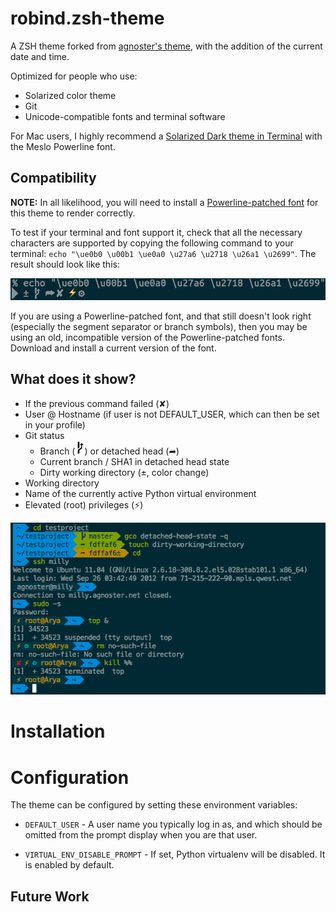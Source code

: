 # robind.zsh-theme

A ZSH theme forked from [agnoster's theme](https://github.com/agnoster/agnoster-zsh-theme),
with the addition of the current date and time.

Optimized for people who use:

- Solarized color theme
- Git
- Unicode-compatible fonts and terminal software

For Mac users, I highly recommend a [Solarized Dark theme in Terminal](https://github.com/tomislav/osx-terminal.app-colors-solarized) with the Meslo Powerline font.

## Compatibility

**NOTE:** In all likelihood, you will need to install a [Powerline-patched font](https://github.com/powerline/fonts) for this theme to render correctly.

To test if your terminal and font support it, check that all the necessary characters are supported by copying the following command to your terminal: `echo "\ue0b0 \u00b1 \ue0a0 \u27a6 \u2718 \u26a1 \u2699"`. The result should look like this:

![Character Example](images/characters.png)

If you are using a Powerline-patched font, and that still doesn't look right (especially the segment separator or branch symbols), then you may be using an old, incompatible version of the Powerline-patched fonts. Download and install a current version of the font.

## What does it show?

- If the previous command failed (✘)
- User @ Hostname (if user is not DEFAULT_USER, which can then be set in your profile)
- Git status
  - Branch (![Branch Character](images/branch.png)) or detached head (➦)
  - Current branch / SHA1 in detached head state
  - Dirty working directory (±, color change)
- Working directory
- Name of the currently active Python virtual environment
- Elevated (root) privileges (⚡)

![Screenshot](images/screenshot.png)

# Installation


# Configuration

The theme can be configured by setting these environment variables:

* `DEFAULT_USER` - A user name you typically log in as, and which should be omitted from the prompt display when you are that user.

* `VIRTUAL_ENV_DISABLE_PROMPT` - If set, Python virtualenv will be disabled. It is enabled by default.

## Future Work
